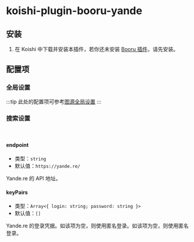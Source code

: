 # koishi-plugin-booru-yande

## 安装

1. 在 Koishi 中下载并安装本插件，若你还未安装 [Booru 插件](../index.md)，请先安装。

## 配置项

### 全局设置

:::tip
此处的配置项可参考[图源全局设置](../config#图源全局设置)
:::

### 搜索设置

<br>

#### endpoint

- 类型：`string`
- 默认值：`https://yande.re/`

Yande.re 的 API 地址。

#### keyPairs

- 类型：`Array<{ login: string; password: string }>`
- 默认值：`[]`

Yande.re 的登录凭据。如该项为空，则使用匿名登录。如该项为空，则使用匿名登录。
